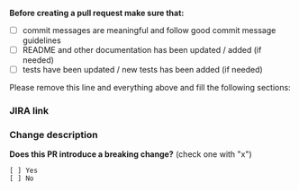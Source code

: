 **Before creating a pull request make sure that:**

- [ ] commit messages are meaningful and follow good commit message guidelines
- [ ] README and other documentation has been updated / added (if needed)
- [ ] tests have been updated / new tests has been added (if needed)

Please remove this line and everything above and fill the following sections:

### JIRA link

### Change description

**Does this PR introduce a breaking change?** (check one with "x")

```
[ ] Yes
[ ] No
```
